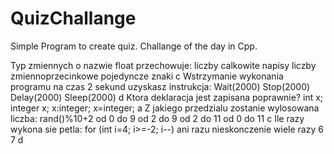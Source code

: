 # QuizChallange
Simple Program to create quiz. Challange of the day in Cpp.


Typ zmiennych o nazwie float przechowuje:
liczby calkowite
napisy
liczby zmiennoprzecinkowe
pojedyncze znaki
c
Wstrzymanie wykonania programu na czas 2 sekund uzyskasz instrukcja:
Wait(2000)
Stop(2000)
Delay(2000)
Sleep(2000)
d
Ktora deklaracja jest zapisana poprawnie?
int x;
integer x;
x:integer;
x=integer;
a
Z jakiego przedzialu zostanie wylosowana liczba: rand()%10+2
od 0 do 9
od 2 do 9
od 2 do 11
od 0 do 11
c
Ile razy wykona sie petla: for (int i=4; i>=-2; i--)
ani razu
nieskonczenie wiele razy
6
7
d
